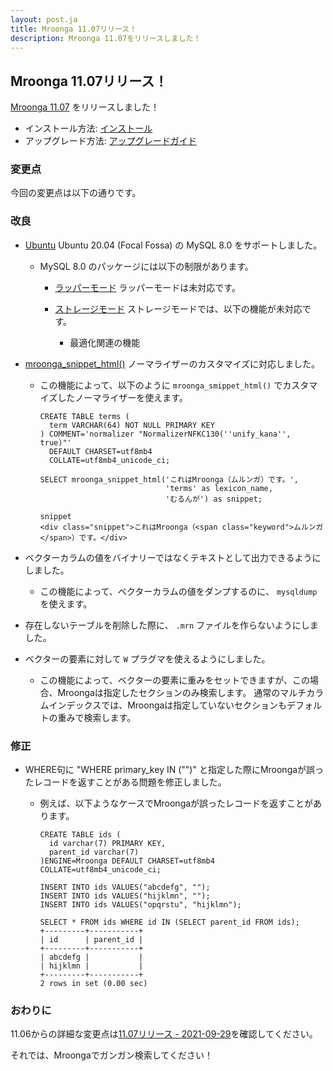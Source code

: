 ```yaml
---
layout: post.ja
title: Mroonga 11.07リリース！
description: Mroonga 11.07をリリースしました！
---
```


## Mroonga 11.07リリース！

[Mroonga 11.07](/ja/docs/news.html#release-11-07) をリリースしました！

* インストール方法: [インストール](/ja/docs/install.html)
* アップグレード方法: [アップグレードガイド](/ja/docs/upgrade.html)

### 変更点

今回の変更点は以下の通りです。

### 改良

* [Ubuntu](/ja/docs/install/ubuntu.html) Ubuntu 20.04 (Focal Fossa) の MySQL 8.0 をサポートしました。

  * MySQL 8.0 のパッケージには以下の制限があります。

    * [ラッパーモード](/ja/docs/tutorial/wrapper.html) ラッパーモードは未対応です。

    * [ストレージモード](/ja/docs/tutorial/storage.html) ストレージモードでは、以下の機能が未対応です。

      * 最適化関連の機能

* [mroonga_snippet_html()](/ja/docs/reference/udf/mroonga_snippet_html.html) ノーマライザーのカスタマイズに対応しました。

  * この機能によって、以下のように ``mroonga_smippet_html()`` でカスタマイズしたノーマライザーを使えます。

    ```
    CREATE TABLE terms (
      term VARCHAR(64) NOT NULL PRIMARY KEY
    ) COMMENT='normalizer "NormalizerNFKC130(''unify_kana'', true)"'
      DEFAULT CHARSET=utf8mb4
      COLLATE=utf8mb4_unicode_ci;

    SELECT mroonga_snippet_html('これはMroonga（ムルンガ）です。',
                                'terms' as lexicon_name,
                                'むるんが') as snippet;

    snippet
    <div class="snippet">これはMroonga（<span class="keyword">ムルンガ</span>）です。</div>
    ```

* ベクターカラムの値をバイナリーではなくテキストとして出力できるようにしました。

  * この機能によって、ベクターカラムの値をダンプするのに、 ``mysqldump`` を使えます。

* 存在しないテーブルを削除した際に、 ``.mrn`` ファイルを作らないようにしました。

* ベクターの要素に対して ``W`` プラグマを使えるようにしました。

  * この機能によって、ベクターの要素に重みをセットできますが、この場合、Mroongaは指定したセクションのみ検索します。
    通常のマルチカラムインデックスでは、Mroongaは指定していないセクションもデフォルトの重みで検索します。

### 修正

* WHERE句に "WHERE primary_key IN ("")" と指定した際にMroongaが誤ったレコードを返すことがある問題を修正しました。

  * 例えば、以下ようなケースでMroongaが誤ったレコードを返すことがあります。

    ```
    CREATE TABLE ids (
      id varchar(7) PRIMARY KEY,
      parent_id varchar(7)
    )ENGINE=Mroonga DEFAULT CHARSET=utf8mb4 COLLATE=utf8mb4_unicode_ci;

    INSERT INTO ids VALUES("abcdefg", "");
    INSERT INTO ids VALUES("hijklmn", "");
    INSERT INTO ids VALUES("opqrstu", "hijklmn");

    SELECT * FROM ids WHERE id IN (SELECT parent_id FROM ids);
    +---------+-----------+
    | id      | parent_id |
    +---------+-----------+
    | abcdefg |           |
    | hijklmn |           |
    +---------+-----------+
    2 rows in set (0.00 sec)
    ```

### おわりに

11.06からの詳細な変更点は[11.07リリース - 2021-09-29](/ja/docs/news.html#release-11-07)を確認してください。

それでは、Mroongaでガンガン検索してください！
